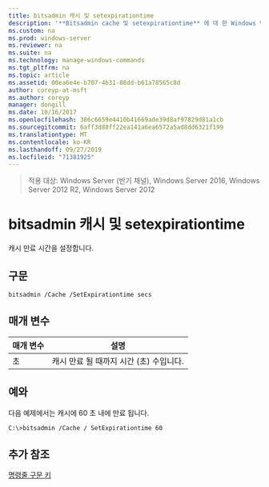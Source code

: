 ```yaml
---
title: bitsadmin 캐시 및 setexpirationtime
description: '**Bitsadmin cache 및 setexpirationtime** 에 대 한 Windows 명령 항목-캐시 만료 시간을 설정 합니다.'
ms.custom: na
ms.prod: windows-server
ms.reviewer: na
ms.suite: na
ms.technology: manage-windows-commands
ms.tgt_pltfrm: na
ms.topic: article
ms.assetid: 00ea6e4e-b707-4b31-88dd-b61a78565c8d
author: coreyp-at-msft
ms.author: coreyp
manager: dongill
ms.date: 10/16/2017
ms.openlocfilehash: 386c6659e4410b41669ade39d8af97829d81a1cb
ms.sourcegitcommit: 6aff3d88ff22ea141a6ea6572a5ad8dd6321f199
ms.translationtype: MT
ms.contentlocale: ko-KR
ms.lasthandoff: 09/27/2019
ms.locfileid: "71381925"
---
```

>적용 대상: Windows Server (반기 채널), Windows Server 2016, Windows Server 2012 R2, Windows Server 2012

# <a name="bitsadmin-cache-and-setexpirationtime"></a>bitsadmin 캐시 및 setexpirationtime
캐시 만료 시간을 설정합니다.
## <a name="syntax"></a>구문
```
bitsadmin /Cache /SetExpirationtime secs
```
## <a name="parameters"></a>매개 변수
|매개 변수|설명|
|-------|--------|
|초|캐시 만료 될 때까지 시간 (초) 수입니다.|
## <a name="BKMK_examples"></a>예와
다음 예제에서는 캐시에 60 초 내에 만료 됩니다.
```
C:\>bitsadmin /Cache / SetExpirationtime 60
```
## <a name="additional-references"></a>추가 참조
[명령줄 구문 키](command-line-syntax-key.md)
